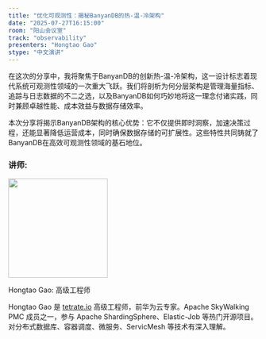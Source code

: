 ```yaml
---
title: "优化可观测性：揭秘BanyanDB的热-温-冷架构"
date: "2025-07-27T16:15:00"
room: "阳山会议室"
track: "observability"
presenters: "Hongtao Gao"
stype: "中文演讲"
---
```


在这次的分享中，我将聚焦于BanyanDB的创新热-温-冷架构，这一设计标志着现代系统可观测性领域的一次重大飞跃。我们将剖析为何分层架构是管理海量指标、追踪与日志数据的不二之选，以及BanyanDB如何巧妙地将这一理念付诸实践，同时兼顾卓越性能、成本效益与数据存储效率。

本次分享将揭示BanyanDB架构的核心优势：它不仅提供即时洞察，加速决策过程，还能显著降低运营成本，同时确保数据存储的可扩展性。这些特性共同铸就了BanyanDB在高效可观测性领域的基石地位。

### 讲师:

<img src="https://sessionize.com/image/3884-400o400o1-N3BvQwYViSUncHQ9QkAmiP.jpg" width="200" /><br/>

Hongtao Gao: 高级工程师

Hongtao Gao 是 [tetrate.io](http://tetrate.io/) 高级工程师，前华为云专家。Apache SkyWalking PMC 成员之一，参与 Apache ShardingSphere、Elastic-Job 等热门开源项目。对分布式数据库、容器调度、微服务、ServicMesh 等技术有深入理解。